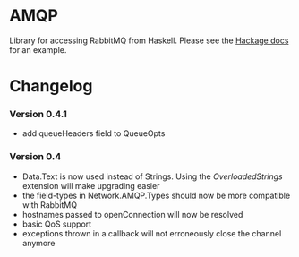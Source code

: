 AMQP
=====

Library for accessing RabbitMQ from Haskell. Please see the [Hackage docs](http://hackage.haskell.org/packages/archive/amqp/latest/doc/html/Network-AMQP.html) for an example.

Changelog
=========

### Version 0.4.1

* add queueHeaders field to QueueOpts

### Version 0.4

* Data.Text is now used instead of Strings. Using the _OverloadedStrings_ extension will make upgrading easier
* the field-types in Network.AMQP.Types should now be more compatible with RabbitMQ
* hostnames passed to openConnection will now be resolved
* basic QoS support
* exceptions thrown in a callback will not erroneously close the channel anymore